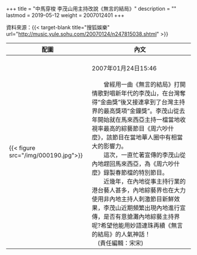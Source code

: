 +++
title = "中馬穿梭 李茂山用主持改說《無言的結局》"
description = ""
lastmod = 2019-05-12
weight = 2007012401
+++

資料來源：{{< target-blank title="搜狐娛樂" url="http://music.yule.sohu.com/20070124/n247815038.shtml" >}}

配圖  | 內文 
--------------|-------
{{< figure src="/img/000190.jpg">}}|<br>2007年01月24日15:46<br><br>　　曾經用一曲《無言的結局》打開情歌對唱新年代的李茂山，在台灣奪得“金曲獎”後又接連拿到了台灣主持界的最高獎項“金鐘獎”。李茂山從去年開始就在馬來西亞主持一檔當地收視率最高的綜藝節目《周六吵什麼》，該節目在當地華人圈中有相當大的影響力。<br>　　這次，一直忙著宣傳的李茂山從內地趕回馬來西亞，為《周六吵什麼》錄製春節檔的特別節目。<br>　　近幾年，在內地從事主持行業的港台藝人甚多，內地綜藝界也在大力使用非內地主持人刺激節目新鮮效果，李茂山近期頻繁出現內地進行宣傳，是否有意搶灘內地綜藝主持界呢?希望他能用妙語連珠再續《無言的結局》的人氣神話！<br>　(責任編輯：宋宋)
